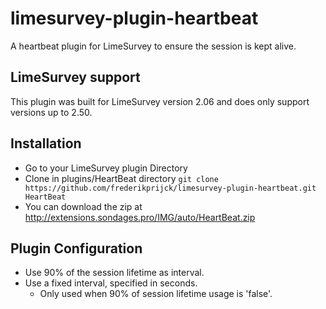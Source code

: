 # limesurvey-plugin-heartbeat
A heartbeat plugin for LimeSurvey to ensure the session is kept alive.

## LimeSurvey support
This plugin was built for LimeSurvey version 2.06 and does only support versions up to 2.50.

## Installation
- Go to your LimeSurvey plugin Directory
- Clone in plugins/HeartBeat directory `git clone https://github.com/frederikprijck/limesurvey-plugin-heartbeat.git HeartBeat`
- You can download the zip at <http://extensions.sondages.pro/IMG/auto/HeartBeat.zip>

## Plugin Configuration
- Use 90% of the session lifetime as interval.
- Use a fixed interval, specified in seconds.
  - Only used when 90% of session lifetime usage is 'false'.
